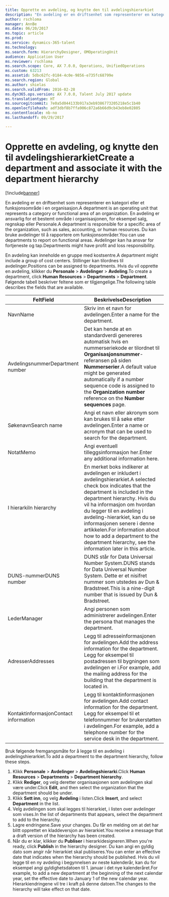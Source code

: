 ```yaml
---
title: Opprette en avdeling, og knytte den til avdelingshierarkiet
description: "En avdeling er en driftsenhet som representerer en kategori eller et funksjonsområde i en organisasjon. En avdeling er ansvarlig for et bestemt område i organisasjonen, for eksempel salg, regnskap eller Personale. Du kan bruke avdelinger til å rapportere om funksjonsområder. Avdelinger kan ha ansvar for fortjeneste og tap."
author: rschloma
manager: AnnBe
ms.date: 06/20/2017
ms.topic: article
ms.prod: 
ms.service: dynamics-365-talent
ms.technology: 
ms.search.form: HierarchyDesigner, OMOperatingUnit
audience: Application User
ms.reviewer: rschloma
ms.search.scope: Core, AX 7.0.0, Operations, UnifiedOperations
ms.custom: 63213
ms.assetid: 5dbc62fc-0184-4c0e-9856-e735fc68799e
ms.search.region: Global
ms.author: shielas
ms.search.validFrom: 2016-02-28
ms.dyn365.ops.version: AX 7.0.0, Talent July 2017 update
ms.translationtype: HT
ms.sourcegitcommit: 7e0a5d044133b917a3eb9386773205218e5c1b40
ms.openlocfilehash: adf3dbf8b7ffa906c872a6b66d9cb43eb8e02805
ms.contentlocale: nb-no
ms.lasthandoff: 09/29/2017

---
```


# <a name="create-a-department-and-associate-it-with-the-department-hierarchy"></a><span data-ttu-id="3a53c-106">Opprette en avdeling, og knytte den til avdelingshierarkiet</span><span class="sxs-lookup"><span data-stu-id="3a53c-106">Create a department and associate it with the department hierarchy</span></span>

[!include[banner](includes/banner.md)]


<span data-ttu-id="3a53c-107">En avdeling er en driftsenhet som representerer en kategori eller et funksjonsområde i en organisasjon.</span><span class="sxs-lookup"><span data-stu-id="3a53c-107">A department is an operating unit that represents a category or functional area of an organization.</span></span> <span data-ttu-id="3a53c-108">En avdeling er ansvarlig for et bestemt område i organisasjonen, for eksempel salg, regnskap eller Personale.</span><span class="sxs-lookup"><span data-stu-id="3a53c-108">A department is responsible for a specific area of the organization, such as sales, accounting, or human resources.</span></span> <span data-ttu-id="3a53c-109">Du kan bruke avdelinger til å rapportere om funksjonsområder.</span><span class="sxs-lookup"><span data-stu-id="3a53c-109">You can use departments to report on functional areas.</span></span> <span data-ttu-id="3a53c-110">Avdelinger kan ha ansvar for fortjeneste og tap.</span><span class="sxs-lookup"><span data-stu-id="3a53c-110">Departments might have profit and loss responsibility.</span></span>

<span data-ttu-id="3a53c-111">En avdeling kan inneholde en gruppe med kostsentre.</span><span class="sxs-lookup"><span data-stu-id="3a53c-111">A department might include a group of cost centers.</span></span> <span data-ttu-id="3a53c-112">Stillinger kan tilordnes til avdelinger.</span><span class="sxs-lookup"><span data-stu-id="3a53c-112">Positions can be assigned to departments.</span></span> <span data-ttu-id="3a53c-113">Hvis du vil opprette en avdeling, klikker du **Personale** &gt; **Avdelinger** &gt; **Avdeling**.</span><span class="sxs-lookup"><span data-stu-id="3a53c-113">To create a department, click **Human Resources** &gt; **Departments** &gt; **Department**.</span></span> <span data-ttu-id="3a53c-114">Følgende tabell beskriver feltene som er tilgjengelige.</span><span class="sxs-lookup"><span data-stu-id="3a53c-114">The following table describes the fields that are available.</span></span>

| <span data-ttu-id="3a53c-115">Felt</span><span class="sxs-lookup"><span data-stu-id="3a53c-115">Field</span></span>               | <span data-ttu-id="3a53c-116">Beskrivelse</span><span class="sxs-lookup"><span data-stu-id="3a53c-116">Description</span></span>                                                                                                                                                                                                       |
|---------------------|-------------------------------------------------------------------------------------------------------------------------------------------------------------------------------------------------------------------|
| <span data-ttu-id="3a53c-117">Navn</span><span class="sxs-lookup"><span data-stu-id="3a53c-117">Name</span></span>                | <span data-ttu-id="3a53c-118">Skriv inn et navn for avdelingen.</span><span class="sxs-lookup"><span data-stu-id="3a53c-118">Enter a name for the department.</span></span>                                                                                                                                                                                  |
| <span data-ttu-id="3a53c-119">Avdelingsnummer</span><span class="sxs-lookup"><span data-stu-id="3a53c-119">Department number</span></span>   | <span data-ttu-id="3a53c-120">Det kan hende at en standardverdi genereres automatisk hvis en nummerseriekode er tilordnet til **Organisasjonsnummer**-referansen på siden **Nummerserier**.</span><span class="sxs-lookup"><span data-stu-id="3a53c-120">A default value might be generated automatically if a number sequence code is assigned to the **Organization number** reference on the **Number sequences** page.</span></span>                                                 |
| <span data-ttu-id="3a53c-121">Søkenavn</span><span class="sxs-lookup"><span data-stu-id="3a53c-121">Search name</span></span>         | <span data-ttu-id="3a53c-122">Angi et navn eller akronym som kan brukes til å søke etter avdelingen.</span><span class="sxs-lookup"><span data-stu-id="3a53c-122">Enter a name or acronym that can be used to search for the department.</span></span>                                                                                                                                            |
| <span data-ttu-id="3a53c-123">Notat</span><span class="sxs-lookup"><span data-stu-id="3a53c-123">Memo</span></span>                | <span data-ttu-id="3a53c-124">Angi eventuell tilleggsinformasjon her.</span><span class="sxs-lookup"><span data-stu-id="3a53c-124">Enter any additional information here.</span></span>                                                                                                                                                                            |
| <span data-ttu-id="3a53c-125">I hierarki</span><span class="sxs-lookup"><span data-stu-id="3a53c-125">In hierarchy</span></span>        | <span data-ttu-id="3a53c-126">En merket boks indikerer at avdelingen er inkludert i avdelingshierarkiet.</span><span class="sxs-lookup"><span data-stu-id="3a53c-126">A selected check box indicates that the department is included in the department hierarchy.</span></span> <span data-ttu-id="3a53c-127">Hvis du vil ha informasjon om hvordan du legger til en avdeling i avdeling-hierarkiet, kan du se informasjonen senere i denne artikkelen.</span><span class="sxs-lookup"><span data-stu-id="3a53c-127">For information about how to add a department to the department hierarchy, see the information later in this article.</span></span> |
| <span data-ttu-id="3a53c-128">DUNS-nummer</span><span class="sxs-lookup"><span data-stu-id="3a53c-128">DUNS number</span></span>         | <span data-ttu-id="3a53c-129">DUNS står for Data Universal Number System.</span><span class="sxs-lookup"><span data-stu-id="3a53c-129">DUNS stands for Data Universal Number System.</span></span> <span data-ttu-id="3a53c-130">Dette er et nisifret nummer som utstedes av Dun & Bradstreet.</span><span class="sxs-lookup"><span data-stu-id="3a53c-130">This is a nine-digit number that is issued by Dun & Bradstreet.</span></span>                                                                                                     |
| <span data-ttu-id="3a53c-131">Leder</span><span class="sxs-lookup"><span data-stu-id="3a53c-131">Manager</span></span>             | <span data-ttu-id="3a53c-132">Angi personen som administrerer avdelingen.</span><span class="sxs-lookup"><span data-stu-id="3a53c-132">Enter the persona that manages the department.</span></span>                                                                                                                                                                    |
| <span data-ttu-id="3a53c-133">Adresser</span><span class="sxs-lookup"><span data-stu-id="3a53c-133">Addresses</span></span>           | <span data-ttu-id="3a53c-134">Legg til adresseinformasjonen for avdelingen.</span><span class="sxs-lookup"><span data-stu-id="3a53c-134">Add the address information for the department.</span></span> <span data-ttu-id="3a53c-135">Legg for eksempel til postadressen til bygningen som avdelingen er i.</span><span class="sxs-lookup"><span data-stu-id="3a53c-135">For example, add the mailing address for the building that the department is located in.</span></span>                                                                          |
| <span data-ttu-id="3a53c-136">Kontaktinformasjon</span><span class="sxs-lookup"><span data-stu-id="3a53c-136">Contact information</span></span> | <span data-ttu-id="3a53c-137">Legg til kontaktinformasjonen for avdelingen.</span><span class="sxs-lookup"><span data-stu-id="3a53c-137">Add contact information for the department.</span></span> <span data-ttu-id="3a53c-138">Legg for eksempel til et telefonnummer for brukerstøtten i avdelingen.</span><span class="sxs-lookup"><span data-stu-id="3a53c-138">For example, add a telephone number for the service desk in the department.</span></span>                                                                                           |

<span data-ttu-id="3a53c-139">Bruk følgende fremgangsmåte for å legge til en avdeling i avdelingshierarkiet.</span><span class="sxs-lookup"><span data-stu-id="3a53c-139">To add a department to the department hierarchy, follow these steps.</span></span>

1.  <span data-ttu-id="3a53c-140">Klikk **Personale** &gt; **Avdelinger** &gt; **Avdelingshierarki**.</span><span class="sxs-lookup"><span data-stu-id="3a53c-140">Click **Human Resources** &gt; **Departments** &gt; **Department hierarchy**.</span></span>
2.  <span data-ttu-id="3a53c-141">Klikk **Rediger**, og velg deretter organisasjonen som avdelingen skal være under.</span><span class="sxs-lookup"><span data-stu-id="3a53c-141">Click **Edit**, and then select the organization that the department should be under.</span></span>
3.  <span data-ttu-id="3a53c-142">Klikk **Sett inn**, og velg **Avdeling** i listen.</span><span class="sxs-lookup"><span data-stu-id="3a53c-142">Click **Insert**, and select **Department** in the list.</span></span>
4.  <span data-ttu-id="3a53c-143">Velg avdelingen som skal legges til hierarkiet, i listen over avdelinger som vises.</span><span class="sxs-lookup"><span data-stu-id="3a53c-143">In the list of departments that appears, select the department to add to the hierarchy.</span></span>
5.  <span data-ttu-id="3a53c-144">Lagre endringene.</span><span class="sxs-lookup"><span data-stu-id="3a53c-144">Save your changes.</span></span> <span data-ttu-id="3a53c-145">Du får en melding om at det har blitt opprettet en kladdeversjon av hierarkiet.</span><span class="sxs-lookup"><span data-stu-id="3a53c-145">You receive a message that a draft version of the hierarchy has been created.</span></span>
6.  <span data-ttu-id="3a53c-146">Når du er klar, klikker du **Publiser** i hierarkidesigneren.</span><span class="sxs-lookup"><span data-stu-id="3a53c-146">When you're ready, click **Publish** in the hierarchy designer.</span></span> <span data-ttu-id="3a53c-147">Du kan angi en gyldig dato som angir når hierarkiet skal publiseres.</span><span class="sxs-lookup"><span data-stu-id="3a53c-147">You can enter an effective date that indicates when the hierarchy should be published.</span></span> <span data-ttu-id="3a53c-148">Hvis du vil legge til en ny avdeling i begynnelsen av neste kalenderår, kan du for eksempel angi gyldighetsdatoen til 1. januar i det nye kalenderåret.</span><span class="sxs-lookup"><span data-stu-id="3a53c-148">For example, to add a new department at the beginning of the next calendar year, set the effective date to January 1 of the new calendar year.</span></span> <span data-ttu-id="3a53c-149">Hierarkiendringene vil tre i kraft på denne datoen.</span><span class="sxs-lookup"><span data-stu-id="3a53c-149">The changes to the hierarchy will take effect on that date.</span></span>





